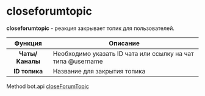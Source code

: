 # closeforumtopic

**closeforumtopic** - реакция закрывает топик для пользователей.

|     Функция     | Описание                                                    |
|:---------------:|-------------------------------------------------------------|
| **Чаты/Каналы** | Необходимо указать ID чата или ссылку на чат типа @username |
|  **ID топика**  | Название для закрытия топика                                |

Method bot.api [closeForumTopic](https://core.telegram.org/bots/api#closeforumtopic)